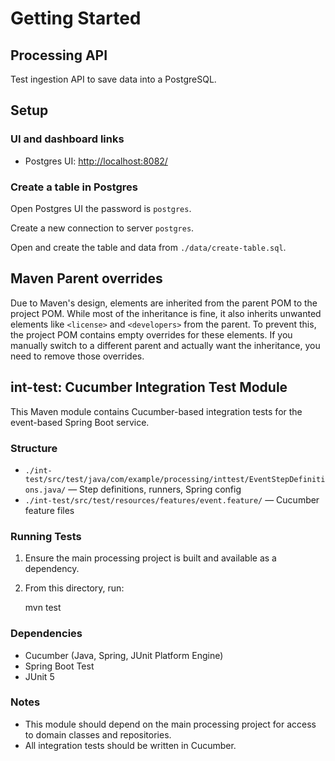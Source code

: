 # Getting Started

## Processing API

Test ingestion API to save data into a PostgreSQL.

## Setup

### UI and dashboard links

* Postgres UI: <http://localhost:8082/>

### Create a table in Postgres

Open Postgres UI the password is `postgres`.

Create a new connection to server `postgres`.

Open and create the table and data from `./data/create-table.sql`.

## Maven Parent overrides

Due to Maven's design, elements are inherited from the parent POM to the project POM.
While most of the inheritance is fine, it also inherits unwanted elements like `<license>` and `<developers>` from the parent.
To prevent this, the project POM contains empty overrides for these elements.
If you manually switch to a different parent and actually want the inheritance, you need to remove those overrides.

## int-test: Cucumber Integration Test Module

This Maven module contains Cucumber-based integration tests for the event-based Spring Boot service.

### Structure

* `./int-test/src/test/java/com/example/processing/inttest/EventStepDefinitions.java/` — Step definitions, runners, Spring config
* `./int-test/src/test/resources/features/event.feature/` — Cucumber feature files

### Running Tests

1. Ensure the main processing project is built and available as a dependency.
2. From this directory, run:

    mvn test

### Dependencies

* Cucumber (Java, Spring, JUnit Platform Engine)
* Spring Boot Test
* JUnit 5

### Notes

* This module should depend on the main processing project for access to domain classes and repositories.
* All integration tests should be written in Cucumber.
